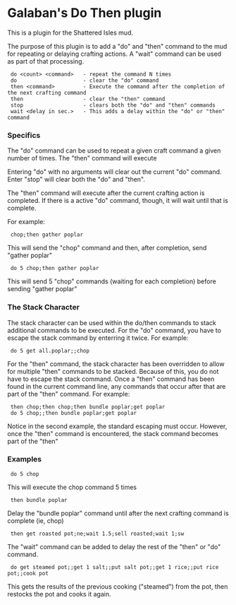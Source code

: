 # Galaban's Do Then plugin
This is a plugin for the Shattered Isles mud.

The purpose of this plugin is to add a "do" and "then" command to the mud for repeating or delaying crafting actions.  A "wait" command can be used as part of that processing.

     do <count> <command>   - repeat the command N times
     do                     - clear the "do" command
     then <command>         - Execute the command after the completion of the next crafting command
     then                   - clear the "then" command
     stop                   - clears both the "do" and "then" commands
     wait <delay in sec.>   - This adds a delay within the "do" or "then" command

### Specifics

The "do" command can be used to repeat a given craft command a given number of times.  The "then" command will execute

Entering "do" with no arguments will clear out the current "do" command.  Enter "stop" will clear both the "do" and "then".

The "then" command will execute after the current crafting action is completed.  If there is a active "do" command, though, it will wait until that is complete.

For example:

     chop;then gather poplar
     
This will send the "chop" command and then, after completion, send "gather poplar"

     do 5 chop;then gather poplar
     
This will send 5 "chop" commands (waiting for each completion) before sending "gather poplar"

### The Stack Character

The stack character can be used within the do/then commands to stack additional commands to be executed.  For the "do" command, you have to escape the stack command by enterring it twice.  For example:

     do 5 get all.poplar;;chop

For the "then" command, the stack character has been overridden to allow for multiple "then" commands to be stacked.  Because of this, you do not have to escape the stack command.  Once a "then" command has been found in the current command line, any commands that occur after that are part of the "then" command.  For example:

     then chop;then chop;then bundle poplar;get poplar
     do 5 chop;;then bundle poplar;get poplar
     
Notice in the second example, the standard escaping must occur.  However, once the "then" command is encountered, the stack command becomes part of the "then"

### Examples

     do 5 chop
     
This will execute the chop command 5 times

     then bundle poplar
     
Delay the "bundle poplar" command until after the next crafting command is complete (ie, chop)

     then get roasted pot;ne;wait 1.5;sell roasted;wait 1;sw
     
The "wait" command can be added to delay the rest of the "then" or "do" command.  

     do get steamed pot;;get 1 salt;;put salt pot;;get 1 rice;;put rice pot;;cook pot

This gets the results of the previous cooking ("steamed") from the pot, then restocks the pot and cooks it again.
